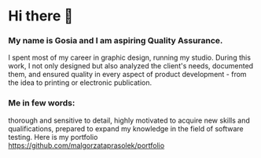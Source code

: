 # Hi there 👋
### My name is Gosia and I am aspiring Quality Assurance. </br>
I spent most of my career in graphic design, running my studio. During this work, I not only designed but also analyzed the client's needs, documented them, and ensured quality in every aspect of product development - from the idea to printing or electronic publication. </br>
### Me in few words: </bt>
thorough and sensitive to detail,
highly motivated to acquire new skills and qualifications,
prepared to expand my knowledge in the field of software testing.
Here is my portfolio  </br>
https://github.com/malgorzataprasolek/portfolio
